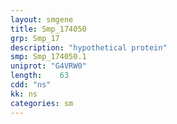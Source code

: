 ```yaml
---
layout: smgene
title: Smp_174050
grp: Smp_17
description: "hypothetical protein"
smp: Smp_174050.1
uniprot: "G4VRW0"
length:    63
cdd: "ns"
kk: ns
categories: sm
---
```

